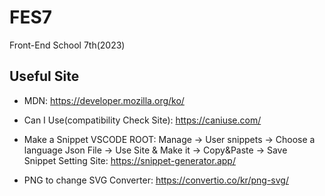 # FES7
Front-End School 7th(2023)

## Useful Site
- MDN: https://developer.mozilla.org/ko/
- Can I Use(compatibility Check Site): https://caniuse.com/
- Make a Snippet
VSCODE ROOT: Manage -> User snippets -> Choose a language Json File -> Use Site & Make it -> Copy&Paste -> Save<br>
Snippet Setting Site: https://snippet-generator.app/

- PNG to change SVG Converter: https://convertio.co/kr/png-svg/